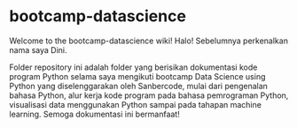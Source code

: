 # bootcamp-datascience
Welcome to the bootcamp-datascience wiki! Halo! Sebelumnya perkenalkan nama saya Dini. 

Folder repository ini adalah folder yang berisikan dokumentasi kode program Python selama saya mengikuti bootcamp Data Science using Python yang diselenggarakan oleh Sanbercode, mulai dari pengenalan bahasa Python, alur kerja kode program pada bahasa pemrograman Python, visualisasi data menggunakan Python sampai pada tahapan machine learning. Semoga dokumentasi ini bermanfaat!
